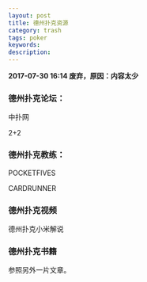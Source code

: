```yaml
---
layout: post
title: 德州扑克资源
category: trash
tags: poker
keywords: 
description: 
---
```


**2017-07-30 16:14 废弃，原因：内容太少**
### 德州扑克论坛：

中扑网

2+2

### 德州扑克教练：

POCKETFIVES

CARDRUNNER


### 德州扑克视频

德州扑克小米解说


### 德州扑克书籍

参照另外一片文章。

### 





